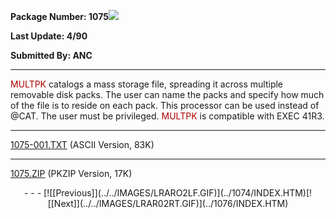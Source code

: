 <x-sas-window top="258" bottom="768" left="40" right="570">



<b>Package Number: 1075![](../../IMAGES/OS2200.JPG)</b>


<b>Last Update: 4/90</b>


<b>Submitted By: ANC</b>


&#10;
- - -
<font color="#AF0000">MULTPK</font> catalogs a mass storage file,
spreading it across multiple removable disk packs. The user can name
the packs and specify how much of the file is to reside on each pack.
This processor can be used instead of @CAT. The user must be
privileged. <font color="#AF0000">MULTPK</font> is compatible with
EXEC 41R3.


&#10;
- - -
[1075-001.TXT](1075-001.TXT)
(ASCII Version, 83K)


&#10;
- - -
[1075.ZIP](1075.ZIP)
(PKZIP Version, 17K)

<center>
- - -
[![[Previous]](../../IMAGES/LRARO2LF.GIF)](../1074/INDEX.HTM)[![[Next]](../../IMAGES/LRAR02RT.GIF)](../1076/INDEX.HTM)
</center>


</x-sas-window>